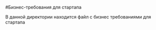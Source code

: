 #Бизнес-требования для стартапа

В данной директории находится файл с бизнес требованиями для стартапа
